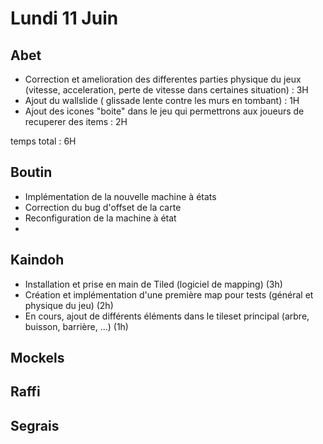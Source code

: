 # Lundi 11 Juin

Abet
----
- Correction et amelioration des differentes parties physique du jeux (vitesse, acceleration, perte de vitesse dans certaines situation) : 3H
- Ajout du wallslide ( glissade lente contre les murs en tombant) : 1H
- Ajout des icones "boite" dans le jeu qui permettrons aux joueurs de recuperer des items : 2H

temps total : 6H

Boutin
------
- Implémentation de la nouvelle machine à états
- Correction du bug d'offset de la carte
- Reconfiguration de la machine à état
- 

Kaindoh
-------
- Installation et prise en main de Tiled (logiciel de mapping) (3h)
- Création et implémentation d'une première map pour tests (général et physique du jeu) (2h)
- En cours, ajout de différents éléments dans le tileset principal (arbre, buisson, barrière, ...) (1h)

Mockels
-------


Raffi
-----

Segrais
-------

